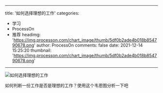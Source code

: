 
---
title: '如何选择理想的工作'
categories: 
 - 学习
 - ProcessOn
 - 推荐
headimg: 'https://img.processon.com/chart_image/thumb/5df0b2ade4b018b854790678.png'
author: ProcessOn
comments: false
date: 2021-12-14 15:25:20
thumbnail: 'https://img.processon.com/chart_image/thumb/5df0b2ade4b018b854790678.png'
---

<div>   
<img class="thumb" alt="如何选择理想的工作" src="https://img.processon.com/chart_image/thumb/5df0b2ade4b018b854790678.png" referrerpolicy="no-referrer">
<p>如何判断一份工作是否是理想的工作？使用这个韦恩图分析一下吧</p>  
</div>
            